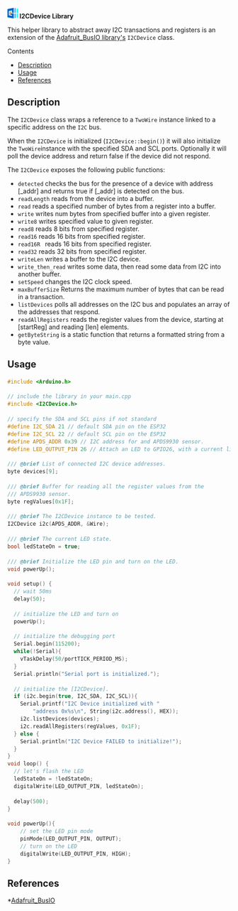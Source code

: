 **[![Github Repo](https://github.com/GM-Consult-IOT/I2CDevice/blob/main/.img/119493932.png)](https://github.com/GM-Consult-IOT/I2CDevice)  I2CDevice Library**

This helper library to abstract away I2C transactions and registers is an extension of the [Adafruit_BusIO library's](https://github.com/adafruit/Adafruit_BusIO) `I2CDevice` class.

Contents
- [Description](#description)
- [Usage](#usage)
- [References](#references)

## Description

The `I2CDevice` class wraps a reference to a `TwoWire` instance linked to a specific address on the `I2C` bus. 

When the `I2CDevice` is initialized (`I2CDevice::begin()`) it will also initialize the `TwoWire`instance with the specified SDA and SCL ports. Optionally it will poll the device address and return false if the device did not respond.

The `I2CDevice` exposes the following public functions:

* `detected` checks the bus for the presence of a device with address [_addr] and returns true if [_addr] is detected on the bus.
* `readLength` reads from the device into a buffer.
* `read` reads a specified number of bytes from a register into a buffer.
* `write` writes num bytes from specified buffer into a given register.
* `write8` writes specified value to given register.
* `read8` reads 8 bits from specified register.
* `read16` reads 16 bits from specified register.
* `read16R ` reads 16 bits from specified register.
* `read32` reads 32 bits from specified register.
* `writeLen` writes a buffer to the I2C device. 
* `write_then_read` writes some data, then read some data from I2C into another buffer.
* `setSpeed` changes the I2C clock speed.
* `maxBufferSize` Returns the maximum number of bytes that can be read in a transaction.
* `listDevices` polls all addresses on the I2C bus and populates an array of the addresses that respond.
* `readAllRegisters` reads the register values from the device, starting at [startReg] and reading [len] elements.
* `getByteString` is a static function that returns a formatted string from a byte value.

## Usage

```C++
#include <Arduino.h>

// include the library in your main.cpp
#include <I2CDevice.h>

// specify the SDA and SCL pins if not standard
#define I2C_SDA 21 // default SDA pin on the ESP32
#define I2C_SCL 22 // default SCL pin on the ESP32
#define APDS_ADDR 0x39 // I2C address for and APDS9930 sensor.
#define LED_OUTPUT_PIN 26 // Attach an LED to GPIO26, with a current limiting resistor.

/// @brief List of connected I2C device addresses.
byte devices[9]; 

/// @brief Buffer for reading all the register values from the
/// APDS9930 sensor.
byte regValues[0x1F];

/// @brief The I2CDevice instance to be tested.
I2CDevice i2c(APDS_ADDR, &Wire);

/// @brief The current LED state.
bool ledStateOn = true;

/// @brief Initialize the LED pin and turn on the LED.
void powerUp();

void setup() {
  // wait 50ms
  delay(50);

  // initialize the LED and turn on
  powerUp();

  // initialize the debugging port
  Serial.begin(115200);  
  while(!Serial){
    vTaskDelay(50/portTICK_PERIOD_MS);
  }
  Serial.println("Serial port is initialized."); 

  // initialize the [I2CDevice].
  if (i2c.begin(true, I2C_SDA, I2C_SCL)){    
    Serial.printf("I2C Device initialized with "
        "address 0x%s\n", String(i2c.address(), HEX)); 
    i2c.listDevices(devices); 
    i2c.readAllRegisters(regValues, 0x1F);
  } else {    
    Serial.println("I2C Device FAILED to initialize!"); 
  }
}
void loop() {
  // let's flash the LED
  ledStateOn = !ledStateOn;
  digitalWrite(LED_OUTPUT_PIN, ledStateOn);

  delay(500);
}

void powerUp(){    
    // set the LED pin mode
    pinMode(LED_OUTPUT_PIN, OUTPUT);
    // turn on the LED
    digitalWrite(LED_OUTPUT_PIN, HIGH);
}
```

## References
*[Adafruit_BusIO](https://github.com/adafruit/Adafruit_BusIO)

